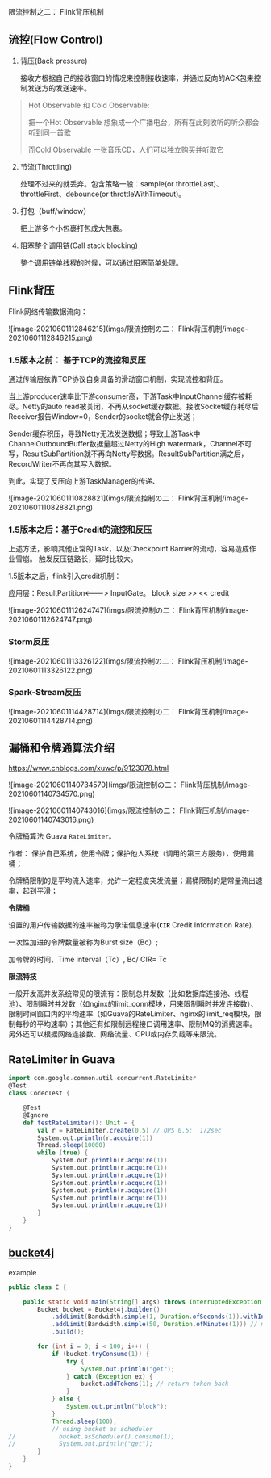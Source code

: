 限流控制之二： Flink背压机制

## 流控(Flow Control)

1. 背压(Back pressure)

   接收方根据自己的接收窗口的情况来控制接收速率，并通过反向的ACK包来控制发送方的发送速率。

> Hot Observable 和 Cold Observable: 
>
> 把一个Hot Observable 想象成一个广播电台，所有在此刻收听的听众都会听到同一首歌
>
> 而Cold Observable 一张音乐CD，人们可以独立购买并听取它

2. 节流(Throttling)

   处理不过来的就丢弃。包含策略一般：sample(or throttleLast)、throttleFirst、debounce(or throttleWithTimeout)。

3. 打包（buff/window）

   把上游多个小包裹打包成大包裹。

4. 阻塞整个调用链(Call stack blocking)

   整个调用链单线程的时候，可以通过阻塞简单处理。

## Flink背压

Flink网络传输数据流向：

![image-20210601112846215](imgs/限流控制の二： Flink背压机制/image-20210601112846215.png)

### 1.5版本之前： 基于TCP的流控和反压

通过传输层依靠TCP协议自身具备的滑动窗口机制，实现流控和背压。

当上游producer速率比下游consumer高，下游Task中InputChannel缓存被耗尽。Netty的auto read被关闭，不再从socket缓存数据。接收Socket缓存耗尽后Receiver报告Window=0，Sender的socket就会停止发送；

Sender缓存积压，导致Netty无法发送数据；导致上游Task中ChannelOutboundBuffer数据量超过Netty的High watermark，Channel不可写，ResultSubPartition就不再向Netty写数据。ResultSubPartition满之后，RecordWriter不再向其写入数据。

到此，实现了反压向上游TaskManager的传递、

![image-20210601110828821](imgs/限流控制の二： Flink背压机制/image-20210601110828821.png)



### 1.5版本之后：基于Credit的流控和反压

上述方法，影响其他正常的Task，以及Checkpoint Barrier的流动，容易造成作业雪崩。 触发反压链路长，延时比较大。

1.5版本之后，flink引入credit机制：

应用层：ResultPartition<---> InputGate。  block size >>      << credit

![image-20210601112624747](imgs/限流控制の二： Flink背压机制/image-20210601112624747.png)



### Storm反压

![image-20210601113326122](imgs/限流控制の二： Flink背压机制/image-20210601113326122.png)



### Spark-Stream反压

![image-20210601114428714](imgs/限流控制の二： Flink背压机制/image-20210601114428714.png)



## 漏桶和令牌通算法介绍

https://www.cnblogs.com/xuwc/p/9123078.html

![image-20210601140734570](imgs/限流控制の二： Flink背压机制/image-20210601140734570.png)

![image-20210601140743016](imgs/限流控制の二： Flink背压机制/image-20210601140743016.png)

令牌桶算法 Guava `RateLimiter`。

作者： 保护自己系统，使用令牌；保护他人系统（调用的第三方服务），使用漏桶；

令牌桶限制的是平均流入速率，允许一定程度突发流量；漏桶限制的是常量流出速率，起到平滑；

**令牌桶**

设置的用户传输数据的速率被称为承诺信息速率(**`CIR`** Credit Information Rate).

一次性加进的令牌数量被称为Burst size（Bc）;

加令牌的时间，Time interval（Tc）, Bc/ CIR= Tc

**限流特技**

一般开发高并发系统常见的限流有：限制总并发数（比如数据库连接池、线程池）、限制瞬时并发数（如nginx的limit_conn模块，用来限制瞬时并发连接数）、限制时间窗口内的平均速率（如Guava的RateLimiter、nginx的limit_req模块，限制每秒的平均速率）；其他还有如限制远程接口调用速率、限制MQ的消费速率。另外还可以根据网络连接数、网络流量、CPU或内存负载等来限流。

## RateLimiter in Guava

```scala
import com.google.common.util.concurrent.RateLimiter
@Test
class CodecTest {

    @Test
    @Ignore
    def testRateLimiter(): Unit = {
        val r = RateLimiter.create(0.5) // QPS 0.5:  1/2sec
        System.out.println(r.acquire(1))
        Thread.sleep(10000)
        while (true) {
            System.out.println(r.acquire(1))
            System.out.println(r.acquire(1))
            System.out.println(r.acquire(1))
            System.out.println(r.acquire(1))
            System.out.println(r.acquire(1))
            System.out.println(r.acquire(1))
            System.out.println(r.acquire(1))
        }
    }
}
```



## [bucket4j](https://github.com/vladimir-bukhtoyarov/bucket4j)

example

```java
public class C {

    public static void main(String[] args) throws InterruptedException {
        Bucket bucket = Bucket4j.builder()
            .addLimit(Bandwidth.simple(1, Duration.ofSeconds(1)).withInitialTokens(100)) // with init tokens
            .addLimit(Bandwidth.simple(50, Duration.ofMinutes(1))) // multi limit
            .build();

        for (int i = 0; i < 100; i++) {
            if (bucket.tryConsume(1)) {
                try {
                    System.out.println("get");
                } catch (Exception ex) {
                    bucket.addTokens(1); // return token back
                }
            } else {
                System.out.println("block");
            }
            Thread.sleep(100);
            // using bucket as scheduler
//            bucket.asScheduler().consume(1);
//            System.out.println("get");
        }
    }
}
```

